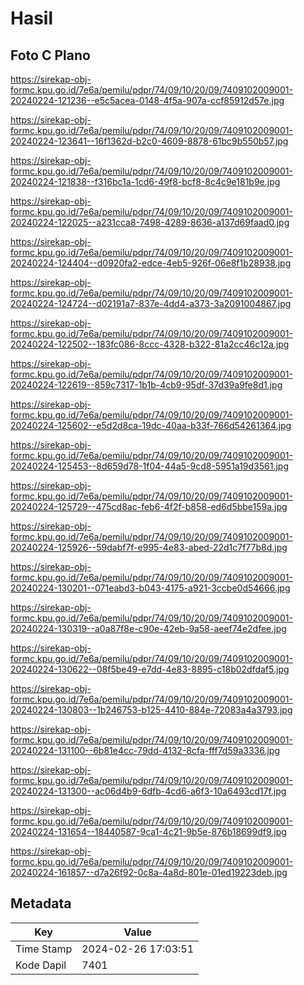 # Hasil

## Foto C Plano

https://sirekap-obj-formc.kpu.go.id/7e6a/pemilu/pdpr/74/09/10/20/09/7409102009001-20240224-121236--e5c5acea-0148-4f5a-907a-ccf85912d57e.jpg

https://sirekap-obj-formc.kpu.go.id/7e6a/pemilu/pdpr/74/09/10/20/09/7409102009001-20240224-123641--16f1362d-b2c0-4609-8878-61bc9b550b57.jpg

https://sirekap-obj-formc.kpu.go.id/7e6a/pemilu/pdpr/74/09/10/20/09/7409102009001-20240224-121838--f316bc1a-1cd6-49f8-bcf8-8c4c9e181b9e.jpg

https://sirekap-obj-formc.kpu.go.id/7e6a/pemilu/pdpr/74/09/10/20/09/7409102009001-20240224-122025--a231cca8-7498-4289-8636-a137d69faad0.jpg

https://sirekap-obj-formc.kpu.go.id/7e6a/pemilu/pdpr/74/09/10/20/09/7409102009001-20240224-124404--d0920fa2-edce-4eb5-926f-06e8f1b28938.jpg

https://sirekap-obj-formc.kpu.go.id/7e6a/pemilu/pdpr/74/09/10/20/09/7409102009001-20240224-124724--d02191a7-837e-4dd4-a373-3a2091004867.jpg

https://sirekap-obj-formc.kpu.go.id/7e6a/pemilu/pdpr/74/09/10/20/09/7409102009001-20240224-122502--183fc086-8ccc-4328-b322-81a2cc46c12a.jpg

https://sirekap-obj-formc.kpu.go.id/7e6a/pemilu/pdpr/74/09/10/20/09/7409102009001-20240224-122619--859c7317-1b1b-4cb9-95df-37d39a9fe8d1.jpg

https://sirekap-obj-formc.kpu.go.id/7e6a/pemilu/pdpr/74/09/10/20/09/7409102009001-20240224-125602--e5d2d8ca-19dc-40aa-b33f-766d54261364.jpg

https://sirekap-obj-formc.kpu.go.id/7e6a/pemilu/pdpr/74/09/10/20/09/7409102009001-20240224-125453--8d659d78-1f04-44a5-9cd8-5951a19d3561.jpg

https://sirekap-obj-formc.kpu.go.id/7e6a/pemilu/pdpr/74/09/10/20/09/7409102009001-20240224-125729--475cd8ac-feb6-4f2f-b858-ed6d5bbe159a.jpg

https://sirekap-obj-formc.kpu.go.id/7e6a/pemilu/pdpr/74/09/10/20/09/7409102009001-20240224-125926--59dabf7f-e995-4e83-abed-22d1c7f77b8d.jpg

https://sirekap-obj-formc.kpu.go.id/7e6a/pemilu/pdpr/74/09/10/20/09/7409102009001-20240224-130201--071eabd3-b043-4175-a921-3ccbe0d54666.jpg

https://sirekap-obj-formc.kpu.go.id/7e6a/pemilu/pdpr/74/09/10/20/09/7409102009001-20240224-130319--a0a87f8e-c90e-42eb-9a58-aeef74e2dfee.jpg

https://sirekap-obj-formc.kpu.go.id/7e6a/pemilu/pdpr/74/09/10/20/09/7409102009001-20240224-130622--08f5be49-e7dd-4e83-8895-c18b02dfdaf5.jpg

https://sirekap-obj-formc.kpu.go.id/7e6a/pemilu/pdpr/74/09/10/20/09/7409102009001-20240224-130803--1b246753-b125-4410-884e-72083a4a3793.jpg

https://sirekap-obj-formc.kpu.go.id/7e6a/pemilu/pdpr/74/09/10/20/09/7409102009001-20240224-131100--6b81e4cc-79dd-4132-8cfa-fff7d59a3336.jpg

https://sirekap-obj-formc.kpu.go.id/7e6a/pemilu/pdpr/74/09/10/20/09/7409102009001-20240224-131300--ac06d4b9-6dfb-4cd6-a6f3-10a6493cd17f.jpg

https://sirekap-obj-formc.kpu.go.id/7e6a/pemilu/pdpr/74/09/10/20/09/7409102009001-20240224-131654--18440587-9ca1-4c21-9b5e-876b18699df9.jpg

https://sirekap-obj-formc.kpu.go.id/7e6a/pemilu/pdpr/74/09/10/20/09/7409102009001-20240224-161857--d7a26f92-0c8a-4a8d-801e-01ed19223deb.jpg


## Metadata

| Key        | Value               |
| ---------- | ------------------- |
| Time Stamp | 2024-02-26 17:03:51 |
| Kode Dapil | 7401                |



